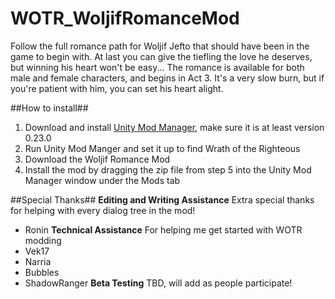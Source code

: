 # WOTR_WoljifRomanceMod

Follow the full romance path for Woljif Jefto that should have been in the game to begin with. At last you can give the tiefling the love he deserves, but winning his heart won't be easy...
The romance is available for both male and female characters, and begins in Act 3. It's a very slow burn, but if you're patient with him, you can set his heart alight.

##How to install##

1. Download and install [Unity Mod Manager](https://github.com/newman55/unity-mod-manager), make sure it is at least version 0.23.0
2. Run Unity Mod Manger and set it up to find Wrath of the Righteous
3. Download the Woljif Romance Mod
4. Install the mod by dragging the zip file from step 5 into the Unity Mod Manager window under the Mods tab

##Special Thanks##
**Editing and Writing Assistance**
Extra special thanks for helping with every dialog tree in the mod!
- Ronin
**Technical Assistance**
For helping me get started with WOTR modding
- Vek17
- Narria
- Bubbles
- ShadowRanger
**Beta Testing**
TBD, will add as people participate!